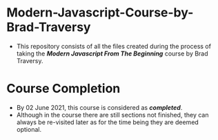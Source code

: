 # Modern-Javascript-Course-by-Brad-Traversy
- This repository consists of all the files created during the process of taking the ***Modern Javascript From The Beginning*** course by Brad Traversy.

# Course Completion
- By 02 June 2021, this course is considered as ***completed***.
- Although in the course there are still sections not finished, they can always be re-visited later as for the time being they are deemed optional.
